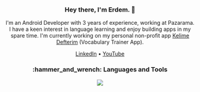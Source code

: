 <div align="center">

  <h3>Hey there, I'm Erdem. 👋</h3>

  <p>
    I'm an Android Developer with 3 years of experience, working at Pazarama. I have a keen interest in language learning and enjoy building apps in my spare time. I'm currently working on my personal non-profit app <a href="https://play.google.com/store/apps/details?id=com.ekalyoncu.kelimedefterim">Kelime Defterim</a> (Vocabulary Trainer App).
  </p>

  <a href="https://www.linkedin.com/in/erdemkalyoncu" target="_blank">LinkedIn</a> • <a href="https://youtube.com/c/ErdemKalyoncu" target="_blank">YouTube</a>

  <h3>:hammer_and_wrench: Languages and Tools</h3>
  
  <a href="https://skillicons.dev" >
    <img src="https://skillicons.dev/icons?i=androidstudio,kotlin,flutter,dart,figma,firebase" />
  </a>  

</div>
